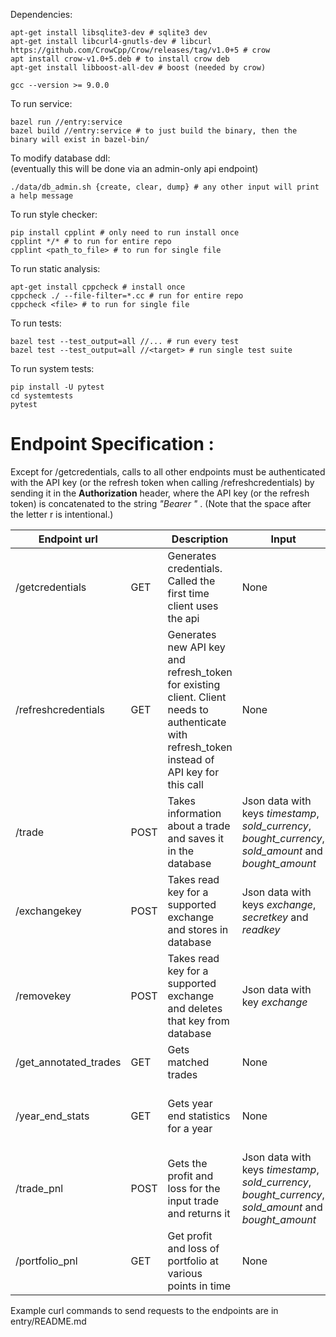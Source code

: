 Dependencies:

```
apt-get install libsqlite3-dev # sqlite3 dev
apt-get install libcurl4-gnutls-dev # libcurl
https://github.com/CrowCpp/Crow/releases/tag/v1.0+5 # crow
apt install crow-v1.0+5.deb # to install crow deb
apt-get install libboost-all-dev # boost (needed by crow)

gcc --version >= 9.0.0
```

To run service:

```
bazel run //entry:service
bazel build //entry:service # to just build the binary, then the binary will exist in bazel-bin/
```

To modify database ddl:\
(eventually this will be done via an admin-only api endpoint)

```
./data/db_admin.sh {create, clear, dump} # any other input will print a help message
```

To run style checker:

```
pip install cpplint # only need to run install once
cpplint */* # to run for entire repo
cpplint <path_to_file> # to run for single file
```
To run static analysis:
```
apt-get install cppcheck # install once
cppcheck ./ --file-filter=*.cc # run for entire repo
cppcheck <file> # to run for single file
```

To run tests:

```
bazel test --test_output=all //... # run every test
bazel test --test_output=all //<target> # run single test suite
```

To run system tests:

```
pip install -U pytest
cd systemtests
pytest
```
# Endpoint Specification :

Except for /getcredentials, calls to all other endpoints must be authenticated with the API key (or the refresh token when calling /refreshcredentials) by sending it in the **Authorization** header, where the API key (or the refresh token) is concatenated to the string _"Bearer "_ . (Note that the space after the letter r is intentional.)

| Endpoint url          |      | Description                                                                                                                                   | Input                                                                                                  | Output                                                                         |
| --------------------- | ---- | --------------------------------------------------------------------------------------------------------------------------------------------- | ------------------------------------------------------------------------------------------------------ | ------------------------------------------------------------------------------ |
| /getcredentials       | GET  | Generates credentials. Called the first time client uses the api                                                                              | None                                                                                                   | Json data with keys _client_id_, _api_key_ and _refresh_token_                 |
| /refreshcredentials   | GET  | Generates new API key and refresh_token for existing client. Client needs to authenticate with refresh_token instead of API key for this call | None                                                                                                   | Json data with keys _client_id_, _api_key_ and _refresh_token_                 |
| /trade                | POST | Takes information about a trade and saves it in the database                                                                                  | Json data with keys _timestamp_, _sold_currency_, _bought_currency_, _sold_amount_ and _bought_amount_ | HTTP Status Code                                                               |
| /exchangekey          | POST | Takes read key for a supported exchange and stores in database                                                                                | Json data with keys _exchange_, _secretkey_ and _readkey_                                              | HTTP Status Code                                                               |
| /removekey            | POST | Takes read key for a supported exchange and deletes that key from database                                                                    | Json data with key _exchange_                                             | HTTP Status Code                                                               |
| /get_annotated_trades | GET  | Gets matched trades                                                                                                                           | None                                                                                                   | Matched trades                                                                 |
| /year_end_stats       | GET  | Gets year end statistics for a year                                                                                                           | None                                                                                                   | Json data with keys _lt_realized_pnl_, _st_realized_pnl_ and _actual_pnl_      |
| /trade_pnl            | POST | Gets the profit and loss for the input trade and returns it                                                                                   | Json data with keys _timestamp_, _sold_currency_, _bought_currency_, _sold_amount_ and _bought_amount_ | The profit or loss : Json data with key _pnl_ whose value is the profit or loss |
| /portfolio_pnl        | GET  | Get profit and loss of portfolio at various points in time                                                                                    | None                                                                                                   | Profit and loss over time                                                      |


Example curl commands to send requests to the endpoints are in entry/README.md
